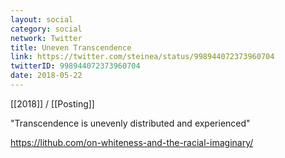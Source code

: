 ```yaml
---
layout: social
category: social
network: Twitter
title: Uneven Transcendence
link: https://twitter.com/steinea/status/998944072373960704
twitterID: 998944072373960704
date: 2018-05-22
---
```


[[2018]] / [[Posting]]

"Transcendence is unevenly distributed and experienced"

<https://lithub.com/on-whiteness-and-the-racial-imaginary/>

